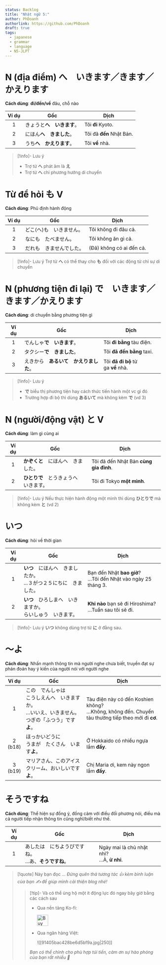 ```yaml
---
status: Backlog
title: "Nhật ngữ 5:"
author: PhDoanh
authorlink: https://github.com/PhDoanh
draft: true
tags:
  - japanese
  - grammar
  - language
  - N5-JLPT
---
```

# N (địa điểm) へ　いきます／きます／かえります
**Cách dùng**: **đi/đến/về** đâu, chỗ nào

| Ví dụ | Gốc             | Dịch                     |
| :---: | --------------- | ------------------------ |
|   1   | きょうと**へ　いきます**。 | Tôi **đi** Kyoto.        |
|   2   | にほん**へ　きました**。  | Tôi đã **đến** Nhật Bản. |
|   3   | うち**へ　かえります**。  | Tôi **về** nhà.          |

> [!info]- Lưu ý
> - Trợ từ **へ** phát âm là **え**
> - Trợ từ **へ** chỉ phương hướng di chuyển

# Từ để hỏi も V
**Cách dùng**: Phủ định hành động 

| Ví dụ | Gốc           | Dịch                     |
| :---: | ------------- | ------------------------ |
|   1   | どこ(へ)も　いきません。 | Tôi không đi đâu cả.     |
|   2   | なにも　たべません。    | Tôi không ăn gì cả.      |
|   3   | だれも　きませんでした。  | (Đã) không có ai đến cả. |

> [!info]- Lưu ý
> Trợ từ **へ** có thể thay cho **も** đối với các động từ chỉ sự di chuyển

# N (phương tiện đi lại) で　いきます／きます／かえります
**Cách dùng**: di chuyển bằng phương tiện gì

| Ví dụ | Gốc                                    | Dịch                               |
|:-----:| -------------------------------------- | ---------------------------------- |
|   1   | でんしゃ**で　いきます**。             | Tôi **đi bằng** tàu điện.          |
|   2   | タクシー**で　きました**。             | Tôi **đã đến bằng** taxi.          |
|   3   | えきから　**あるいて　かえりました**。 | Tôi **đã đi bộ** từ ga **về** nhà. |

> [!info]- Lưu ý
> - **で** biểu thị phương tiện hay cách thức tiến hành một vc gì đó
> - Trường hợp đi bộ thì dùng **あるいて** mà không kèm **で** (vd 3)

# N (người/động vật) と V
**Cách dùng**: làm gì cùng ai

| Ví dụ | Gốc                                    | Dịch                                   |
|:-----:| -------------------------------------- | -------------------------------------- |
|   1   | **かぞくと**　にほんへ　きました。     | Tôi đã đến Nhật Bản **cùng gia đình**. |
|   2   | **ひとりで**　とうきょうへ　いきます。 | Tôi đi Tokyo **một mình**.             |

> [!info]- Lưu ý
> Nếu thực hiện hành động một mình thì dùng **ひとりで** mà không kèm **と** (vd 2)

# いつ
**Cách dùng**: hỏi về thời gian

| Ví dụ | Gốc                                                                 | Dịch                                                              |
|:-----:| ------------------------------------------------------------------- | ----------------------------------------------------------------- |
|   1   | **いつ**　にほんへ　きましたか。  <br>…３がつ２５にちに　きました。 | Bạn đến Nhật **bao giờ**?  <br>…Tôi đến Nhật vào ngày 25 tháng 3. |
|   2   | **いつ**　ひろしまへ　いきますか。  <br>らいしゅう　いきます。      | **Khi nào** bạn sẽ đi Hiroshima?  <br>…Tuần sau tôi sẽ đi.        |

> [!info]- Lưu ý
> **いつ** không dùng trợ từ **に** ở đằng sau.

# ～よ
**Cách dùng**: Nhấn mạnh thông tin mà người nghe chưa biết, truyền đạt sự phán đoán hay ý kiến của người nói với người nghe

|    Ví dụ     | Gốc                                                                                                             | Dịch                                                                                                  |
|:------------:| --------------------------------------------------------------------------------------------------------------- | ----------------------------------------------------------------------------------------------------- |
|      1       | この　でんしゃは　  <br>こうしえんへ　いきますか。  <br>…いいえ、いきません。  <br>つぎの「ふつう」です**よ**。 | Tàu điện này có đến Koshien không?  <br>…Không, không đến. Chuyến tàu thường tiếp theo mới đi **cơ**. |
| 2  <br>(b18) | ほっかいどうに　  <br>うまが　たくさん　います**よ**。                                                          | Ở Hokkaido có nhiều ngựa lắm **đấy**.                                                                 |
| 3  <br>(b19) | マリアさん、このアイスクリーム、おいしいです**よ**。                                                            | Chị Maria ơi, kem này ngon lắm **đấy**.                                                               |

# そうですね
**Cách dùng**: Thể hiện sự đồng ý, đồng cảm với điều đối phương nói, điều mà cả người tiếp nhận thông tin cũng nghĩ/biết như thế.

| Ví dụ | Gốc                               | Dịch                                          |
| :---: | --------------------------------- | --------------------------------------------- |
|   1   | あしたは　にちようびですね。  <br>…あ、**そうですね**。 | Ngày mai là chủ nhật nhỉ?  <br>…À, **ừ nhỉ**. |

> [!quote] Này bạn đọc ...
> *Đừng quên thả tương tác 👍 kèm bình luận của bạn ✍️ để giúp mình cải thiện blog nhé!* 
> > [!tip]- Và có thể ủng hộ một ít động lực đó ngay bây giờ bằng các cách sau
> > - Qua nền tảng Ko-fi:
> > 
> >   <a href='https://ko-fi.com/M4M111S8CI' target='_blank'><img height='36' style='border:0px;height:36px;' src='https://storage.ko-fi.com/cdn/kofi3.png?v=3' border='0' alt='Buy Me a Coffee at ko-fi.com' /></a>
> > - Qua ngân hàng Việt:
> >   
> >   ![[91405bac428be6d5bf9a.jpg|250]]
> > 
> > *Bạn có thể chỉnh cho phù hợp túi tiền, cảm ơn sự hào phóng của bạn rất nhiều 🥰*
